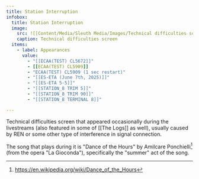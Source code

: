```yaml
---
title: Station Interruption
infobox:
  title: Station Interruption
  image:
    src: ![[Content/Media/Sleuth Media/Images/Technical difficulties screen.jpg]]
    caption: Technical difficulties screen
  items:
    - label: Appearances
      value:
        - "[[ECAA(TEST) CL5672]]"
        - [[ECAA(TEST) CL5909]]
        - "ECAA(TEST) CL5909 (1 sec restart)"
        - "[[ES-ETA (June 7th, 2025)]]"
        - "[[ES-ETA 5-5]]"
        - "[[STATION_8 TRIM 5]]"
        - "[[STATION_8 TRIM 90]]"
        - "[[STATION_8 TERMINAL 8]]"

---
```


Technical difficulties screen that appeared occasionally during the livestreams (also featured in some of [[The Logs]] as well), usually caused by REN or some other type of interference in signal connection.

The song that plays during it is "Dance of the Hours" by Amilcare Ponchielli[^1] (from the opera "La Gioconda"), specifically the "summer" act of the song.

[^1]: https://en.wikipedia.org/wiki/Dance_of_the_Hours

